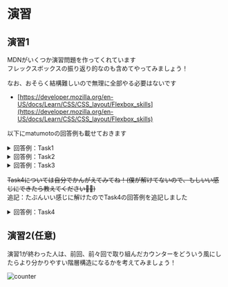 # 演習

## 演習1

MDNがいくつか演習問題を作ってくれています  
フレックスボックスの振り返り的なのも含めてやってみましょう！

なお、おそらく結構難しいので無理に全部やる必要はないです

- [https://developer.mozilla.org/en-US/docs/Learn/CSS/CSS_layout/Flexbox_skills](https://developer.mozilla.org/en-US/docs/Learn/CSS/CSS_layout/Flexbox_skills)

以下にmatumotoの回答例も載せておきます

<details><summary>回答例：Task1</summary>

```css
nav ul {
  display: flex;
  justify-content: space-between;
}
```

</details>

<details><summary>回答例：Task2</summary>

```css
ul {
  display: flex;
}

li {
  flex: 1;
}
```

</details>

<details><summary>回答例：Task3</summary>

```css
.parent {
   display: flex;
   justify-content: center;
   align-items: center;
}

.child {

}
```

</details>

~~Task4については自分でかんがえてみてね！(僕が解けてないので、もしいい感じにできたら教えてください🙏🏻)~~  
追記：たぶんいい感じに解けたのでTask4の回答例を追記しました

<details><summary>回答例：Task4</summary>

```css
ul {
  display: flex;
  flex-wrap: wrap;
}

li {
  flex-grow: 1;
}
```

</details>


## 演習2(任意)

演習1が終わった人は、前回、前々回で取り組んだカウンターをどういう風にしたらより分かりやすい階層構造になるかを考えてみましょう！

![counter](/img/practical-programming/lec10/counter.png)
